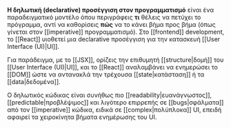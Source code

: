 
**Η δηλωτική (declarative) προσέγγιση στον προγραμματισμό** είναι ένα παραδειγματικό μοντέλο όπου περιγράφεις **τι** θέλεις να πετύχει το πρόγραμμα, αντί να καθορίσεις **πώς** να το κάνει βήμα προς βήμα (όπως γίνεται στον [[imperative]] προγραμματισμό). Στο [[frontend]] development, το [[React]] υιοθετεί μια declarative προσέγγιση για την κατασκευή [[User Interface (UI)|UI]].

Για παράδειγμα, με το [[JSX]], ορίζεις την επιθυμητή [[structure|δομή]] του [[User Interface (UI)|UI]], και το [[React]] αναλαμβάνει να ενημερώσει το [[DOM]] ώστε να αντανακλά την τρέχουσα [[state|κατάσταση]] ή τα [[data|δεδομένα]].

Ο δηλωτικός κώδικας είναι συνήθως πιο [[readability|ευανάγνωστος]], [[predictable|προβλέψιμος]] και λιγότερο επιρρεπής σε [[bugs|σφάλματα]] από τον [[imperative]] κώδικα, ειδικά σε [[complex|πολύπλοκα]] UI, επειδή αφαιρεί τα χειροκίνητα βήματα ενημέρωσης του UI.